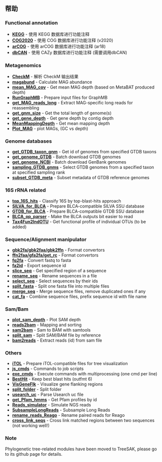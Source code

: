 
帮助
---


### Functional annotation

+ __[KEGG](KEGG_cn.md)__                   			    - 使用 KEGG 数据库进行功能注释
+ __[COG2020](COG2020_cn.md)__                			- 使用 COG 数据库进行功能注释 (v2020)
+ __[arCOG](arCOG_cn.md)__                  			- 使用 arCOG 数据库进行功能注释 (ar18)
+ __[dbCAN](dbCAN_cn.md)__                  			- 使用 CAZy 数据库进行功能注释 (需要调用dbCAN)

### Metagenomics

+ __[CheckM](CheckM_cn_cn.md)__                     	- 解析 CheckM 输出结果
+ __[magabund](magabund_cn.md)__               		    - Calculate MAG abundance
+ __[mean_MAG_cov](mean_MAG_cov_cn.md)__           	    - Get mean MAG depth (based on MetaBAT produced depth)
+ __[RunGraphMB](RunGraphMB_cn.md)__             		- Prepare input files for GraphMB
+ __[get_MAG_reads_long](get_MAG_reads_long_cn.md)__    - Extract MAG-specific long reads for reassembling
+ __[get_gnm_size](get_gnm_size_cn.md)__           	    - Get the total length of genome(s)
+ __[get_gene_depth](get_gene_depth_cn.md)__         	- Get gene depth by contig depth
+ __[MeanMappingDepth](MeanMappingDepth_cn.md)__        - Get mean mapping depth 
+ __[Plot_MAG](Plot_MAG_cn.md)__               		    - plot MAGs, (GC vs depth)

### Genome databases

+ __[get_GTDB_taxon_gnm](get_GTDB_taxon_gnm_cn.md)__ 	- Get id of genomes from specified GTDB taxons
+ __[get_genome_GTDB](get_genome_GTDB_cn.md)__        	- Batch download GTDB genomes
+ __[get_genome_NCBI](get_genome_NCBI_cn.md)__        	- Batch download GenBank genomes
+ __[sampling_GTDB_gnms](sampling_GTDB_gnms_cn.md)__    - Select GTDB genomes from a specified taxon at specified sampling rank
+ __[subset_GTDB_meta](subset_GTDB_meta_cn.md)__        - Subset metadata of GTDB reference genomes

### 16S rRNA related

+ __[top_16S_hits](top_16S_hits_cn.md)__           	    - Classify 16S by top-blast-hits approach
+ __[SILVA_for_BLCA](SILVA_for_BLCA_cn.md)__        	- Prepare BLCA-compatible SILVA SSU database
+ __[GTDB_for_BLCA](GTDB_for_BLCA_cn.md)__          	- Prepare BLCA-compatible GTDB SSU database
+ __[BLCA_op_parser](BLCA_op_parser_cn.md)__         	- Make the BLCA outputs bit easier to read
+ __[Tax4Fun2IndOTU](Tax4Fun2IndOTU_cn.md)__         	- Get functional profile of individual OTUs (to be added)

### Sequence/Alignment manipulator

+ __[gbk2fa/gbk2faa/gbk2ffn](_cn.md)__ 				    - Format convertors
+ __[ffn2faa/gfa2fa/get_rc](_cn.md)__  				    - Format convertors
+ __[fq2fa](fq2fa_cn.md)__                  			- Convert fastq to fasta
+ __[fa2id](fa2id_cn.md)__                  			- Export sequence id
+ __[slice_seq](slice_seq_cn.md)__              		- Get specified region of a sequence
+ __[rename_seq](rename_seq_cn.md)__            	 	- Rename sequences in a file
+ __[select_seq](select_seq_cn.md)__             		- Select sequences by their ids
+ __[split_fasta](split_fasta_cn.md)__            		- Split one fasta file into multiple files
+ __[merge_seq](merge_seq_cn.md)__              		- Merge sequence files, remove duplicated ones if any
+ __[cat_fa](cat_fa_cn.md)__                 			- Combine sequence files, prefix sequence id with file name

### Sam/Bam

+ __[plot_sam_depth](plot_sam_depth_cn.md)__         	- Plot SAM depth
+ __[reads2bam](reads2bam_cn.md)__              		- Mapping and sorting
+ __[sam2bam](sam2bam_cn.md)__                			- Sam to BAM with samtools
+ __[split_sam](split_sam_cn.md)__              		- Split SAM/BAM file by reference
+ __[bam2reads](bam2reads_cn.md)__              		- Extract reads (id) from sam file

### Others

+ __[iTOL](iTOL_cn.md)__                   			    - Prepare iTOL-compatible files for tree visualization
+ __[js_cmds](js_cmds_cn.md)__                			- Commands to job scripts
+ __[exe_cmds](exe_cmds_cn.md)__               		    - Execute commands with multiprocessing (one cmd per line)
+ __[BestHit](BestHit_cn.md)__                			- Keep best blast hits (outfmt 6)
+ __[VisGeneFlk](VisGeneFlk_cn.md)__             		- Visualize gene flanking regions
+ __[split_folder](split_folder_cn.md)__           	    - Split folder
+ __[usearch_uc](usearch_uc_cn.md)__             		- Parse Usearch uc file
+ __[get_Pfam_hmms](get_Pfam_hmms_cn.md)__          	- Get Pfam profiles by id
+ __[Reads_simulator](Reads_simulator_cn.md)__        	- Simulate NGS reads
+ __[SubsampleLongReads](SubsampleLongReads_cn.md)__    - Subsample Long Reads
+ __[rename_reads_Reago](rename_reads_Reago_cn.md)__    - Rename paired reads for Reago
+ __[cross_link_seqs](cross_link_seqs_cn.md)__        	- Cross link matched regions between two sequences (not working well!)

### Note

Phylogenetic tree-related modules have been moved to TreeSAK, please go to its github page for details.
